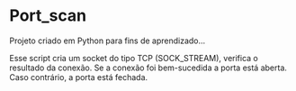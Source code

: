 # Port_scan
 Projeto criado em Python para fins de aprendizado...
 
Esse script cria um socket do tipo TCP (SOCK_STREAM), verifica o resultado da conexão. Se a conexão foi bem-sucedida a porta está aberta. Caso contrário, a porta está fechada.

